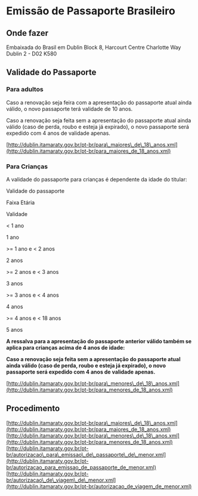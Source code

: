 # Emissão de Passaporte Brasileiro

## Onde fazer

Embaixada do Brasil em Dublin Block 8, Harcourt Centre Charlotte Way Dublin 2 - D02 K580

## Validade do Passaporte

### Para adultos

Caso a renovação seja feira com a apresentação do passaporte atual ainda válido, o novo passaporte terá validade de 10 anos.

Caso a renovação seja feita sem a apresentação do passaporte atual ainda válido (caso de perda, roubo e esteja já expirado), o novo passaporte será expedido com 4 anos de validade apenas.

[http://dublin.itamaraty.gov.br/pt-br/para\_maiores\_de\_18\_anos.xml](http://dublin.itamaraty.gov.br/pt-br/para_maiores_de_18_anos.xml)  

### Para Crianças

A validade do passaporte para crianças é dependente da idade do titular:  

Validade do passaporte

Faixa Etária

Validade

< 1 ano

1 ano

\>= 1 ano e < 2 anos

2 anos

\>= 2 anos e < 3 anos

3 anos

\>= 3 anos e < 4 anos

4 anos

\>= 4 anos e < 18 anos

5 anos

**A ressalva para a apresentação do passaporte anterior válido também se aplica para crianças acima de 4 anos de idade:**

**Caso a renovação seja feita sem a apresentação do passaporte atual ainda válido (caso de perda, roubo e esteja já expirado), o novo passaporte será expedido com 4 anos de validade apenas.**

[http://dublin.itamaraty.gov.br/pt-br/para\_menores\_de\_18\_anos.xml](http://dublin.itamaraty.gov.br/pt-br/para_menores_de_18_anos.xml)

## Procedimento

[http://dublin.itamaraty.gov.br/pt-br/para\_maiores\_de\_18\_anos.xml](http://dublin.itamaraty.gov.br/pt-br/para_maiores_de_18_anos.xml)  
[http://dublin.itamaraty.gov.br/pt-br/para\_menores\_de\_18\_anos.xml](http://dublin.itamaraty.gov.br/pt-br/para_menores_de_18_anos.xml)  
[http://dublin.itamaraty.gov.br/pt-br/autorizacao\_para\_emissao\_de\_passaporte\_de\_menor.xml](http://dublin.itamaraty.gov.br/pt-br/autorizacao_para_emissao_de_passaporte_de_menor.xml)  
[http://dublin.itamaraty.gov.br/pt-br/autorizacao\_de\_viagem\_de\_menor.xml](http://dublin.itamaraty.gov.br/pt-br/autorizacao_de_viagem_de_menor.xml)
